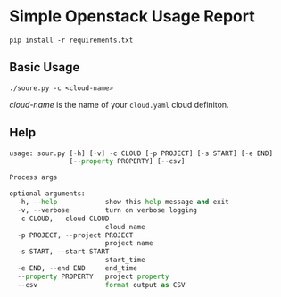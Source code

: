 # Simple Openstack Usage Report ###

```pip install -r requirements.txt```

## Basic Usage

```./soure.py -c <cloud-name>```

*cloud-name* is the name of your ```cloud.yaml``` cloud definiton.

## Help

```./sour.py -h                                                         [✓][101s](git)-[master][]
usage: sour.py [-h] [-v] -c CLOUD [-p PROJECT] [-s START] [-e END]
               [--property PROPERTY] [--csv]

Process args

optional arguments:
  -h, --help            show this help message and exit
  -v, --verbose         turn on verbose logging
  -c CLOUD, --cloud CLOUD
                        cloud name
  -p PROJECT, --project PROJECT
                        project name
  -s START, --start START
                        start_time
  -e END, --end END     end_time
  --property PROPERTY   project property
  --csv                 format output as CSV
```

